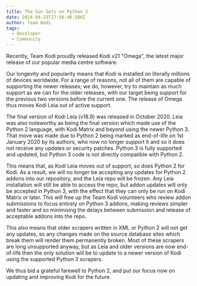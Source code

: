 ```yaml
---
title: The Sun Sets on Python 2
date: 2024-04-25T17:56:40.586Z
author: Team Kodi
tags:
  - Developer
  - Community
---
```

Recently, Team Kodi proudly released Kodi v21 "Omega", the latest major release of our popular media centre software.

Our longevity and popularity means that Kodi is installed on literally millions of devices worldwide. For a range of reasons, not all of them are capable of supporting the newer releases; we do, however, try to maintain as much support as we can for the older releases, with our target being support for the previous two versions before the current one. The release of Omega thus moves Kodi Leia out of active support.

The final version of Kodi Leia (v18.9) was released in October 2020. Leia was also noteworthy as being the final version which made use of the Python 2 language, with Kodi Matrix and beyond using the newer Python 3. That move was made due to Python 2 being marked as end-of-life on 1st January 2020 by its authors, who now no longer support it and so it does not receive any updates or security patches. Python 3 is fully supported and updated, but Python 3 code is not directly compatible with Python 2.

This means that, as Kodi Leia moves out of support, so does Python 2 for Kodi. As a result, we will no longer be accepting any updates for Python 2 addons into our repository, and the Leia repo will be frozen. Any Leia installation will still be able to access the repo, but addon updates will only be accepted in Python 3, with the effect that they can only be run on Kodi Matrix or later. This will free up the Team Kodi volunteers who review addon submissions to focus entirely on Python 3 addons, making reviews simpler and faster and so minimising the delays between submission and release of acceptable addons into the repo.

This also means that older scrapers written in XML or Python 2 will not get any updates, so any changes made on the source database sites which break them will render them permanently broken. Most of these scrapers are long unsupported anyway, but as Leia and older versions are now end-of-life then the only solution will be to update to a newer version of Kodi using the supported Python 3 scrapers.

We thus bid a grateful farewell to Python 2, and put our focus now on updating and improving Kodi for the future.